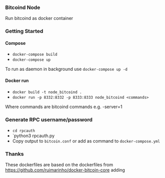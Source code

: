 ### Bitcoind Node 

Run bitcoind as docker container

### Getting Started
#### Compose

- `docker-compose build`
- `docker-compose up`

To run as daemon in background use `docker-compose up -d`

#### Docker run

- `docker build -t node_bitcoind .`
- `docker run -p 8332:8332 -p 8333:8333 node_bitcoind <commands>`

Where commands are bitcoind commands e.g. -server=1 


### Generate RPC username/password

- `cd rpcauth`
- `python3 rpcauth.py <username> <password>
- Copy output to `bitcoin.conf` or add as command to `docker-compose.yml`

### Thanks

These dockerfiles are based on the dockerfiles from https://github.com/ruimarinho/docker-bitcoin-core adding
 